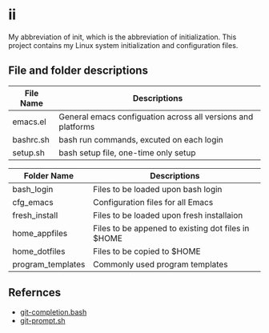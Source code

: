 # ii
My abbreviation of init, which is the abbreviation of initialization. This project contains my Linux system initialization and configuration files.

## File and folder descriptions

| File  Name         |  Descriptions         |
|---|---|
| emacs.el|General emacs configuation across all versions and platforms|
| bashrc.sh | bash run commands, excuted on each login |
| setup.sh|bash setup file, one-time only setup|


| Folder Name         |  Descriptions         |
|---|---|
| bash_login|Files to be loaded upon bash login|
| cfg_emacs |  Configuration files for all Emacs |
| fresh_install|Files to be loaded upon fresh installaion|
| home_appfiles|Files to be appened to existing dot files in $HOME |
|home_dotfiles |Files to be copied to $HOME |
|program_templates | Commonly used program templates|

## Refernces
* [git-completion.bash](https://github.com/git/git/blob/master/contrib/completion/git-completion.bash)
* [git-prompt.sh](https://github.com/git/git/blob/master/contrib/completion/git-prompt.sh)

